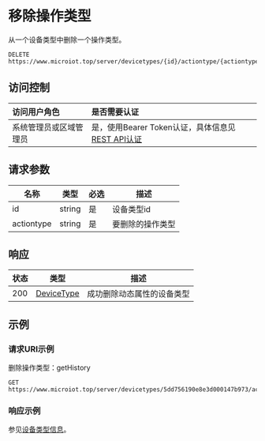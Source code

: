 # 移除操作类型

从一个设备类型中删除一个操作类型。

``` HTTP
DELETE https://www.microiot.top/server/devicetypes/{id}/actiontype/{actiontype}
```
## 访问控制

| 访问用户角色           | 是否需要认证                                 |
| :--------------------- | :------------------------------------------- |
| 系统管理员或区域管理员 | 是，使用Bearer Token认证，具体信息见[REST API认证](../api.md) |

## 请求参数

| 名称       | 类型   | 必选 | 描述             |
| ---------- | ------ | ---- | ---------------- |
| id         | string | 是   | 设备类型id       |
| actiontype | string | 是   | 要删除的操作类型 |

## 响应

| 状态 | 类型                      | 描述                       |
| ---- | ------------------------- | -------------------------- |
| 200  | [DeviceType](#devicetype) | 成功删除动态属性的设备类型 |

## 示例

### 请求URI示例

删除操作类型：getHistory

``` HTTP
GET https://www.microiot.top/server/devicetypes/5dd756190e8e3d000147b973/actiontype/getHistory
```

### 响应示例

参见[设备类型信息](adddevicetype.md#_7)。
